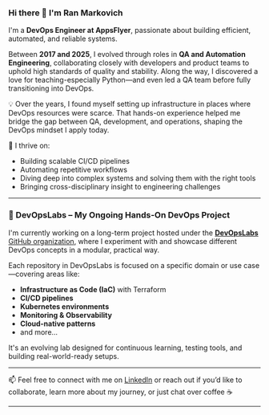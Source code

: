 ### Hi there 👋 I'm Ran Markovich

I'm a **DevOps Engineer at AppsFlyer**, passionate about building efficient, automated, and reliable systems.

Between **2017 and 2025**, I evolved through roles in **QA and Automation Engineering**, collaborating closely with developers and product teams to uphold high standards of quality and stability. Along the way, I discovered a love for teaching-especially Python—and even led a QA team before fully transitioning into DevOps.

💡 Over the years, I found myself setting up infrastructure in places where DevOps resources were scarce. That hands-on experience helped me bridge the gap between QA, development, and operations, shaping the DevOps mindset I apply today.

🔧 I thrive on:
- Building scalable CI/CD pipelines
- Automating repetitive workflows
- Diving deep into complex systems and solving them with the right tools
- Bringing cross-disciplinary insight to engineering challenges

---

### 🧪 DevOpsLabs – My Ongoing Hands-On DevOps Project

I'm currently working on a long-term project hosted under the [**DevOpsLabs** GitHub organization](https://github.com/RanM-DevOpsLabs), where I experiment with and showcase different DevOps concepts in a modular, practical way.

Each repository in DevOpsLabs is focused on a specific domain or use case—covering areas like:
- **Infrastructure as Code (IaC)** with Terraform
- **CI/CD pipelines**
- **Kubernetes environments**
- **Monitoring & Observability**
- **Cloud-native patterns**
- and more...

It's an evolving lab designed for continuous learning, testing tools, and building real-world-ready setups.

---

📫 Feel free to connect with me on [LinkedIn](https://www.linkedin.com/in/ranmarkovich) or reach out if you’d like to collaborate, learn more about my journey, or just chat over coffee ☕

---
